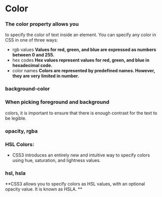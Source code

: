 # Color
### The color property allows you
to specify the color of text inside
an element. You can specify any
color in CSS in one of three ways:
* rgb values
 **Values for red, green, and blue
are expressed as numbers
between 0 and 255.**
* hex codes
 **Hex values represent values
for red, green, and blue in
hexadecimal code.**
* color names
   **Colors are represented by
predefined names. However,
they are very limited in number.**
### background-color
### When picking foreground and background
colors, it is important to ensure that there is
enough contrast for the text to be legible.
### opacity, rgba
### HSL Colors:
* CSS3 introduces an entirely new and intuitive
way to specify colors using hue, saturation,
and lightness values.
### hsl, hsla
 **CSS3 allows you to specify colors as HSL values,
with an optional opacity value. It is known as HSLA. **
